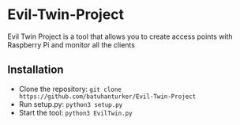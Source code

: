 # Evil-Twin-Project
Evil Twin Project is a tool that allows you to create access points with Raspberry Pi and monitor all the clients 

## Installation
- Clone the repository: `git clone https://github.com/batuhanturker/Evil-Twin-Project`
- Run setup.py: `python3 setup.py`
- Start the tool: `python3 EvilTwin.py`
